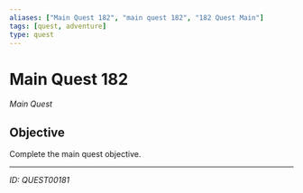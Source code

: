 ```yaml
---
aliases: ["Main Quest 182", "main quest 182", "182 Quest Main"]
tags: [quest, adventure]
type: quest
---
```


# Main Quest 182

*Main Quest*

## Objective
Complete the main quest objective.

---
*ID: QUEST00181*